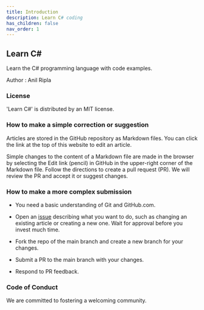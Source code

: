 ```yaml
---
title: Introduction
description: Learn C# coding
has_children: false
nav_order: 1
---
```


## Learn C#
Learn the C# programming language with code examples. 

Author : Anil Ripla

### License
'Learn C#' is distributed by an MIT license.

### How to make a simple correction or suggestion

Articles are stored in the GitHub repository as Markdown files. You can click the link at the top of this website to edit an article. 

Simple changes to the content of a Markdown file are made in the browser by selecting the Edit link (pencil) in GitHub in the upper-right corner of the Markdown file. Follow the directions to create a pull request (PR). We will review the PR and accept it or suggest changes.

### How to make a more complex submission

- You need a basic understanding of Git and GitHub.com.

- Open an [issue](https://github.com/rcl-coding/learn-csharp/issues) describing what you want to do, such as changing an existing article or creating a new one. Wait for approval before you invest much time.

- Fork the repo of the main branch and create a new branch for your changes.

- Submit a PR to the main branch with your changes.

- Respond to PR feedback.

### Code of Conduct
We are committed to fostering a welcoming community.
                            
